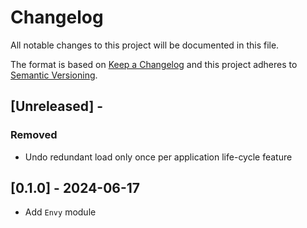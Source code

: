 # Changelog

All notable changes to this project will be documented in this file.

The format is based on [Keep a Changelog](http://keepachangelog.com/en/1.0.0/)
and this project adheres to [Semantic Versioning](http://semver.org/spec/v2.0.0.html).

## [Unreleased] - 

### Removed
- Undo redundant load only once per application life-cycle feature

## [0.1.0] - 2024-06-17

- Add `Envy` module
